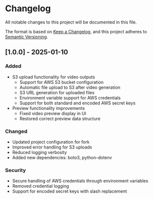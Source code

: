 # Changelog

All notable changes to this project will be documented in this file.

The format is based on [Keep a Changelog](https://keepachangelog.com/en/1.0.0/),
and this project adheres to [Semantic Versioning](https://semver.org/spec/v2.0.0.html).

## [1.0.0] - 2025-01-10

### Added
- S3 upload functionality for video outputs
  - Support for AWS S3 bucket configuration
  - Automatic file upload to S3 after video generation
  - S3 URL generation for uploaded files
  - Environment variable support for AWS credentials
  - Support for both standard and encoded AWS secret keys
- Preview functionality improvements
  - Fixed video preview display in UI
  - Restored correct preview data structure

### Changed
- Updated project configuration for fork
- Improved error handling for S3 uploads
- Reduced logging verbosity
- Added new dependencies: boto3, python-dotenv

### Security
- Secure handling of AWS credentials through environment variables
- Removed credential logging
- Support for encoded secret keys with slash replacement
